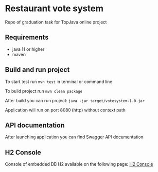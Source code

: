 # Restaurant vote system
Repo of graduation task for TopJava online project

## Requirements
- java 11 or higher
- maven

## Build and run project
To start test run `mvn test` in terminal or command line

To build project run `mvn clean package`

After build you can run project: `java -jar target/votesystem-1.0.jar`

Application will run on port 8080 (http) without context path

## API documentation
After launching application you can find [Swagger API documentation](http://localhost:8080/swagger-ui.html)

## H2 Console
Console of embedded DB H2 available on the following page: [H2 Console](http://localhost:8080/h2-console)
